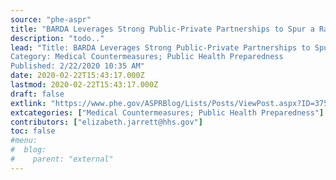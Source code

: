 ```yaml
---
source: "phe-aspr"
title: "BARDA Leverages Strong Public-Private Partnerships to Spur a Rapid Response to the Novel Coronavirus Outbreak"
description: "todo.."
lead: "Title: BARDA Leverages Strong Public-Private Partnerships to Spur a Rapid Response to the Novel Coronavirus Outbreak
Category: Medical Countermeasures; Public Health Preparedness
Published: 2/22/2020 10:35 AM"
date: 2020-02-22T15:43:17.000Z
lastmod: 2020-02-22T15:43:17.000Z
draft: false
extlink: "https://www.phe.gov/ASPRBlog/Lists/Posts/ViewPost.aspx?ID=375"
extcategories: ["Medical Countermeasures; Public Health Preparedness"]
contributors: ["elizabeth.jarrett@hhs.gov"]
toc: false
#menu:
#  blog:
#    parent: "external"
---
```

